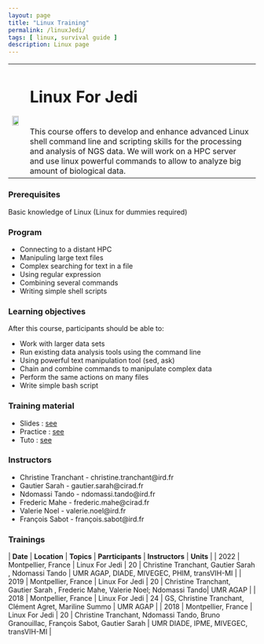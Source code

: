 ```yaml
---
layout: page
title: "Linux Training"
permalink: /linuxJedi/
tags: [ linux, survival guide ]
description: Linux page
---
```

<table class="table-contact">
<tr>
<td><img width="80%" class="img-responsive" src="{{ site.url }}/images/trainings-linux-advance.png" alt="" />
</td>
<td>
<h1> Linux For Jedi</h1><br />
This course offers to develop and enhance advanced Linux shell command line and scripting skills for the processing and analysis of NGS data. We will work on a HPC server and use linux powerful commands to allow to analyze big amount of biological data. 
</td>
</tr>
</table>

### Prerequisites
Basic knowledge of Linux (Linux for dummies required)

<div id="colonne1">
<h3>Program</h3>
<ul>
<li> Connecting to a distant HPC </li>
<li> Manipuling large text files </li>
<li> Complex searching for text in a file</li>
<li> Using regular expression</li>
<li> Combining several commands </li>
<li> Writing simple shell scripts</li>
</ul>
</div>

<div id="colonne2">
<h3>Learning objectives</h3>
After this course, participants should be able to:
<ul>
<li>Work with larger data sets</li> 
<li>Run existing data analysis tools using the command line</li>
<li>Using powerful text manipulation tool (sed, ask)</li>
<li>Chain and combine commands to manipulate complex data</li>
<li>Perform the same actions on many files</li>
<li>Write simple bash script</li>
</ul>
</div>

<div id="colonne3">
<h3>Training material</h3>
<ul>
<li>Slides : <a target="_blank" href="{{ site.url }}/files/linux/Linux-avance-2022.pdf">see</a></li>
<li>Practice : <a target="_blank" href="{{ site.url }}/linux/linuxPracticeJedi">see</a> </li>
<li>Tuto : <a target="_blank" href="{{ site.url }}/linux/linuxTuto">see</a> </li>
</ul>
</div>

<div id="nextInline" class="clearfix">
<h3>Instructors</h3>
<ul>
    <li>Christine Tranchant - christine.tranchant@ird.fr</li>
    <li>Gautier Sarah - gautier.sarah@cirad.fr</li>
    <li>Ndomassi Tando - ndomassi.tando@ird.fr </li>
    <li>Frederic Mahe - frederic.mahe@cirad.fr</li>
    <li>Valerie Noel - valerie.noel@ird.fr</li>
    <li>François Sabot - françois.sabot@ird.fr</li>
</ul>
</div>

### Trainings
 
| **Date** | **Location** | **Topics** | **Parrticipants** | **Instructors** | **Units** |
| 2022 | Montpellier, France |  Linux For Jedi | 20 | Christine Tranchant, Gautier Sarah ,  Ndomassi Tando | UMR AGAP, DIADE, MIVEGEC, PHIM, transVIH-MI |
| 2019 | Montpellier, France |  Linux For Jedi | 20 | Christine Tranchant, Gautier Sarah , Frederic Mahe, Valerie Noel; Ndomassi Tando| UMR AGAP |
| 2018 | Montpellier, France |  Linux For Jedi | 24 | GS, Christine Tranchant, Clément Agret, Mariline Summo | UMR AGAP |
| 2018 | Montpellier, France |  Linux For Jedi | 20 | Christine Tranchant, Ndomassi Tando, Bruno Granouillac, François Sabot, Gautier Sarah  | UMR DIADE, IPME, MIVEGEC, transVIH-MI |
